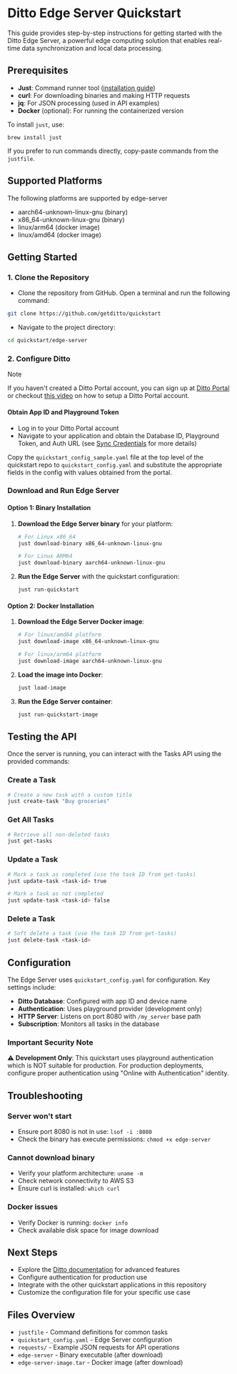 # Ditto Edge Server Quickstart

This guide provides step-by-step instructions for getting started with the Ditto Edge Server, a powerful edge computing solution that enables real-time data synchronization and local data processing.

## Prerequisites

- **Just**: Command runner tool ([installation guide](https://github.com/casey/just#installation))
- **curl**: For downloading binaries and making HTTP requests
- **jq**: For JSON processing (used in API examples)
- **Docker** (optional): For running the containerized version

To install `just`, use:
```
brew install just
```

If you prefer to run commands directly, copy-paste commands from the `justfile`.

## Supported Platforms

The following platforms are supported by edge-server

- aarch64-unknown-linux-gnu (binary)
- x86_64-unknown-linux-gnu (binary)
- linux/arm64 (docker image)
- linux/amd64 (docker image)

## Getting Started

### 1. Clone the Repository

- Clone the repository from GitHub. Open a terminal and run the following command:

```bash
git clone https://github.com/getditto/quickstart
```

- Navigate to the project directory:

```bash
cd quickstart/edge-server
```

### 2. Configure Ditto
> [!NOTE] 
>If you haven't created a Ditto Portal account, you can sign up at [Ditto Portal](https://portal.ditto.live) or checkout [this video](https://www.youtube.com/watch?v=1aLiDkgl0Dc) on how to setup a Ditto Portal account.
>

#### Obtain App ID and Playground Token

- Log in to your Ditto Portal account
- Navigate to your application and obtain the Database ID, Playground Token, and Auth URL (see [Sync Credentials](https://docs.ditto.live/get-started/sync-credentials)
 for more details)

Copy the `quickstart_config_sample.yaml` file at the top level of the quickstart repo to `quickstart_config.yaml` and substitute the appropriate fields in the config with values obtained from the portal.

### Download and Run Edge Server
#### Option 1: Binary Installation

1. **Download the Edge Server binary** for your platform:

   ```bash
   # For Linux x86_64
   just download-binary x86_64-unknown-linux-gnu
   
   # For Linux ARM64
   just download-binary aarch64-unknown-linux-gnu
   ```

2. **Run the Edge Server** with the quickstart configuration:

   ```bash
   just run-quickstart
   ```


#### Option 2: Docker Installation

1. **Download the Edge Server Docker image**:

   ```bash
   # For linux/amd64 platform
   just download-image x86_64-unknown-linux-gnu
   
   # For linux/arm64 platform
   just download-image aarch64-unknown-linux-gnu
   ```

2. **Load the image into Docker**:

   ```bash
   just load-image
   ```

3. **Run the Edge Server container**:

   ```bash
   just run-quickstart-image
   ```

## Testing the API

Once the server is running, you can interact with the Tasks API using the provided commands:

### Create a Task

```bash
# Create a new task with a custom title
just create-task "Buy groceries"
```

### Get All Tasks

```bash
# Retrieve all non-deleted tasks
just get-tasks
```

### Update a Task

```bash
# Mark a task as completed (use the task ID from get-tasks)
just update-task <task-id> true

# Mark a task as not completed
just update-task <task-id> false
```

### Delete a Task

```bash
# Soft delete a task (use the task ID from get-tasks)
just delete-task <task-id>
```

## Configuration

The Edge Server uses `quickstart_config.yaml` for configuration. Key settings include:

- **Ditto Database**: Configured with app ID and device name
- **Authentication**: Uses playground provider (development only)
- **HTTP Server**: Listens on port 8080 with `/my_server` base path
- **Subscription**: Monitors all tasks in the database

### Important Security Note

⚠️ **Development Only**: This quickstart uses playground authentication which is NOT suitable for production. For production deployments, configure proper authentication using "Online with Authentication" identity.

## Troubleshooting

### Server won't start
- Ensure port 8080 is not in use: `lsof -i :8080`
- Check the binary has execute permissions: `chmod +x edge-server`

### Cannot download binary
- Verify your platform architecture: `uname -m`
- Check network connectivity to AWS S3
- Ensure curl is installed: `which curl`

### Docker issues
- Verify Docker is running: `docker info`
- Check available disk space for image download

## Next Steps

- Explore the [Ditto documentation](https://docs.ditto.live) for advanced features
- Configure authentication for production use
- Integrate with the other quickstart applications in this repository
- Customize the configuration file for your specific use case

## Files Overview

- `justfile` - Command definitions for common tasks
- `quickstart_config.yaml` - Edge Server configuration
- `requests/` - Example JSON requests for API operations
- `edge-server` - Binary executable (after download)
- `edge-server-image.tar` - Docker image (after download)
